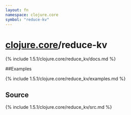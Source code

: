 ```yaml
---
layout: fn
namespace: clojure.core
symbol: "reduce-kv"
---
```


# [clojure.core](../)/reduce-kv

{% include 1.5.1/clojure.core/reduce_kv/docs.md %}

##Examples

{% include 1.5.1/clojure.core/reduce_kv/examples.md %}
## Source
{% include 1.5.1/clojure.core/reduce_kv/src.md %}

